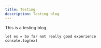 ```yaml
---
title: Testing
description: Testing blog
---
```

This is a testing blog

```
let ex = So far not really good experience
console.log(ex)
```
